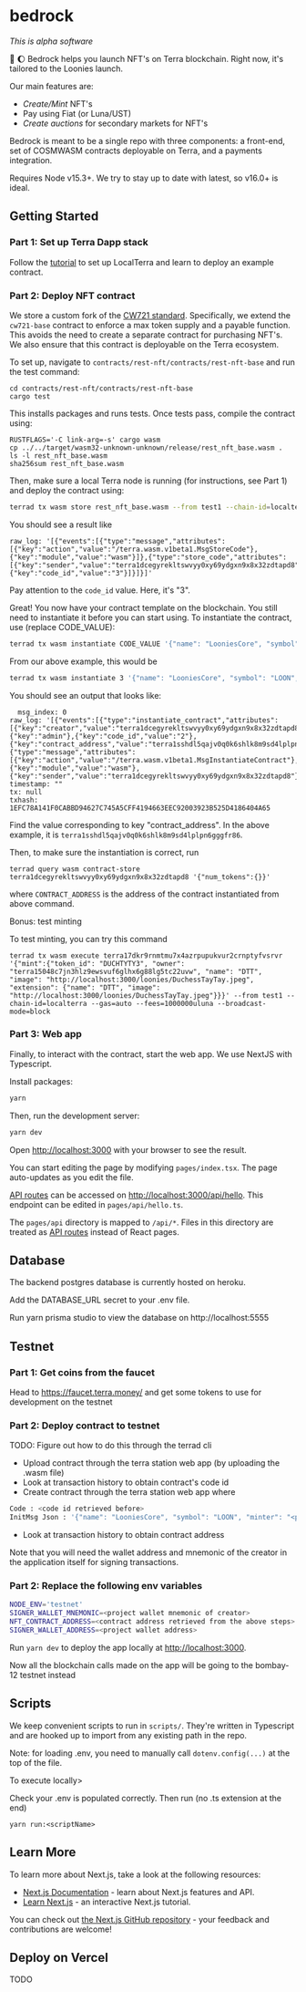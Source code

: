 # bedrock

_This is alpha software_

🗿 🌔 Bedrock helps you launch NFT's on Terra blockchain. Right now, it's tailored to the Loonies launch.

Our main features are:

- _Create/Mint_ NFT's
- Pay using Fiat (or Luna/UST)
- _Create auctions_ for secondary markets for NFT's

Bedrock is meant to be a single repo with three components: a front-end, set of COSMWASM contracts deployable on Terra, and
a payments integration.

Requires Node v15.3+. We try to stay up to date with latest, so v16.0+ is ideal.

## Getting Started

### Part 1: Set up Terra Dapp stack

Follow the [tutorial](https://docs.terra.money/Tutorials/Smart-contracts/Overview.html) to set up LocalTerra and learn to deploy an example contract.

### Part 2: Deploy NFT contract

We store a custom fork of the [CW721 standard](https://github.com/CosmWasm/cw-nfts). Specifically, we extend the `cw721-base` contract to enforce a max token supply and a payable function. This avoids the need to create a separate contract for purchasing NFT's. We also ensure that this contract is deployable on the Terra ecosystem.

To set up, navigate to `contracts/rest-nft/contracts/rest-nft-base` and run the test command:

```
cd contracts/rest-nft/contracts/rest-nft-base
cargo test
```

This installs packages and runs tests. Once tests pass, compile the contract using:

```
RUSTFLAGS='-C link-arg=-s' cargo wasm
cp ../../target/wasm32-unknown-unknown/release/rest_nft_base.wasm .
ls -l rest_nft_base.wasm
sha256sum rest_nft_base.wasm
```

Then, make sure a local Terra node is running (for instructions, see Part 1) and deploy the contract using:

```bash
terrad tx wasm store rest_nft_base.wasm --from test1 --chain-id=localterra --gas=auto --fees=100000uluna --broadcast-mode=block
```

You should see a result like

```
raw_log: '[{"events":[{"type":"message","attributes":[{"key":"action","value":"/terra.wasm.v1beta1.MsgStoreCode"},{"key":"module","value":"wasm"}]},{"type":"store_code","attributes":[{"key":"sender","value":"terra1dcegyrekltswvyy0xy69ydgxn9x8x32zdtapd8"},{"key":"code_id","value":"3"}]}]}]'
```

Pay attention to the `code_id` value. Here, it's "3".

Great! You now have your contract template on the blockchain. You still need to instantiate it before you can start using. To instantiate the contract, use (replace CODE_VALUE):

```bash
terrad tx wasm instantiate CODE_VALUE '{"name": "LooniesCore", "symbol": "LOON", "minter": "terra1dcegyrekltswvyy0xy69ydgxn9x8x32zdtapd8", "max_token_count": 10000}' --from test1 --chain-id=localterra --fees=10000uluna --gas=auto --broadcast-mode=block
```

From our above example, this would be

```bash
terrad tx wasm instantiate 3 '{"name": "LooniesCore", "symbol": "LOON", "minter": "terra1dcegyrekltswvyy0xy69ydgxn9x8x32zdtapd8", "max_token_count": 10000}' --from test1 --chain-id=localterra --fees=10000uluna --gas=auto --broadcast-mode=block
```

You should see an output that looks like:

```
  msg_index: 0
raw_log: '[{"events":[{"type":"instantiate_contract","attributes":[{"key":"creator","value":"terra1dcegyrekltswvyy0xy69ydgxn9x8x32zdtapd8"},{"key":"admin"},{"key":"code_id","value":"2"},{"key":"contract_address","value":"terra1sshdl5qajv0q0k6shlk8m9sd4lplpn6gggfr86"}]},{"type":"message","attributes":[{"key":"action","value":"/terra.wasm.v1beta1.MsgInstantiateContract"},{"key":"module","value":"wasm"},{"key":"sender","value":"terra1dcegyrekltswvyy0xy69ydgxn9x8x32zdtapd8"}]}]}]'
timestamp: ""
tx: null
txhash: 1EFC78A141F0CABBD94627C745A5CFF4194663EEC92003923B525D4186404A65
```

Find the value corresponding to key "contract_address". In the above example, it is `terra1sshdl5qajv0q0k6shlk8m9sd4lplpn6gggfr86`.

Then, to make sure the instantiation is correct, run

```
terrad query wasm contract-store terra1dcegyrekltswvyy0xy69ydgxn9x8x32zdtapd8 '{"num_tokens":{}}'
```

where `CONTRACT_ADDRESS` is the address of the contract instantiated from above command.

Bonus: test minting

To test minting, you can try this command

```
terrad tx wasm execute terra17dkr9rnmtmu7x4azrpupukvur2crnptyfvsrvr '{"mint":{"token_id": "DUCHTYTY3", "owner": "terra15048c7jn3hlz9ewsvuf6glhx6g88lg5tc22uvw", "name": "DTT", "image": "http://localhost:3000/loonies/DuchessTayTay.jpeg", "extension": {"name": "DTT", "image": "http://localhost:3000/loonies/DuchessTayTay.jpeg"}}}' --from test1 --chain-id=localterra --gas=auto --fees=1000000uluna --broadcast-mode=block
```

### Part 3: Web app

Finally, to interact with the contract, start the web app. We use NextJS with Typescript.

Install packages:

```bash
yarn
```

Then, run the development server:

```bash
yarn dev
```

Open [http://localhost:3000](http://localhost:3000) with your browser to see the result.

You can start editing the page by modifying `pages/index.tsx`. The page auto-updates as you edit the file.

[API routes](https://nextjs.org/docs/api-routes/introduction) can be accessed on [http://localhost:3000/api/hello](http://localhost:3000/api/hello). This endpoint can be edited in `pages/api/hello.ts`.

The `pages/api` directory is mapped to `/api/*`. Files in this directory are treated as [API routes](https://nextjs.org/docs/api-routes/introduction) instead of React pages.

## Database

The backend postgres database is currently hosted on heroku.

Add the DATABASE_URL secret to your .env file. 

Run yarn prisma studio to view the database on http://localhost:5555

## Testnet

### Part 1: Get coins from the faucet

Head to https://faucet.terra.money/ and get some tokens to use for development on the testnet

### Part 2: Deploy contract to testnet

TODO: Figure out how to do this through the terrad cli

- Upload contract through the terra station web app (by uploading the .wasm file)
- Look at transaction history to obtain contract's code id
- Create contract through the terra station web app where

```bash
Code : <code id retrieved before>
InitMsg Json : '{"name": "LooniesCore", "symbol": "LOON", "minter": "<project wallet address>", "max_token_count": 10000}'
```
- Look at transaction history to obtain contract address

Note that you will need the wallet address and mnemonic of the creator in the application itself for signing transactions.

### Part 2: Replace the following env variables
```bash
NODE_ENV='testnet'
SIGNER_WALLET_MNEMONIC=<project wallet mnemonic of creator>
NFT_CONTRACT_ADDRESS=<contract address retrieved from the above steps>
SIGNER_WALLET_ADDRESS=<project wallet address>
```
Run `yarn dev` to deploy the app locally at [http://localhost:3000](http://localhost:3000). 


Now all the blockchain calls made on the app will be going to the bombay-12 testnet instead


## Scripts

We keep convenient scripts to run in `scripts/`. They're written in Typescript and are hooked up to import from any existing path in the repo.

Note: for loading .env, you need to manually call `dotenv.config(...)` at the top of the file.

To execute locally>

Check your .env is populated correctly. Then run (no .ts extension at the end)

```
yarn run:<scriptName>
```

## Learn More

To learn more about Next.js, take a look at the following resources:

- [Next.js Documentation](https://nextjs.org/docs) - learn about Next.js features and API.
- [Learn Next.js](https://nextjs.org/learn) - an interactive Next.js tutorial.

You can check out [the Next.js GitHub repository](https://github.com/vercel/next.js/) - your feedback and contributions are welcome!

## Deploy on Vercel

TODO
